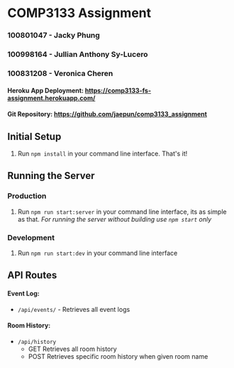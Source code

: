 # COMP3133 Assignment
### 100801047 - Jacky Phung
### 100998164 - Jullian Anthony Sy-Lucero
### 100831208 - Veronica Cheren
#### Heroku App Deployment: https://comp3133-fs-assignment.herokuapp.com/
#### Git Repository: https://github.com/jaepun/comp3133_assignment

## Initial Setup
1. Run `npm install` in your command line interface. That's it!

## Running the Server
### Production
1. Run `npm run start:server` in your command line interface, its as simple as that.
_For running the server without building use `npm start` only_

### Development
1. Run `npm run start:dev` in your command line interface 

## API Routes
#### Event Log: 
- `/api/events/` - Retrieves all event logs
#### Room History: 
- `/api/history`
  - GET Retrieves all room history
  - POST Retrieves specific room history when given room name